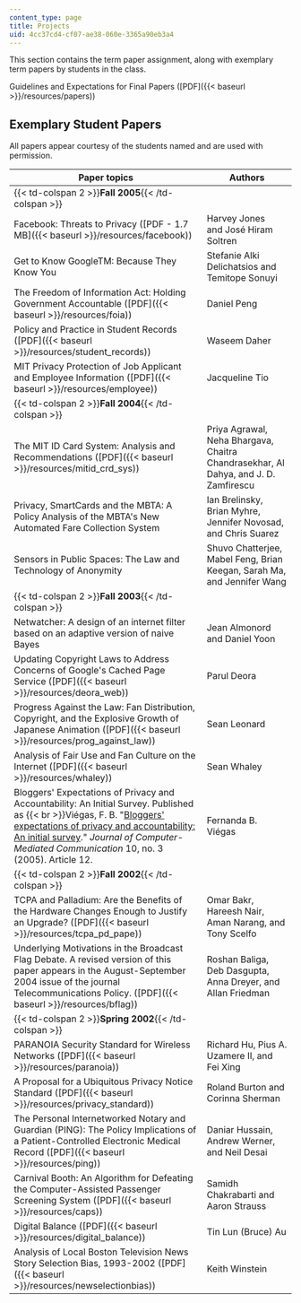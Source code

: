 ```yaml
---
content_type: page
title: Projects
uid: 4cc37cd4-cf07-ae38-060e-3365a90eb3a4
---
```


This section contains the term paper assignment, along with exemplary term papers by students in the class.

Guidelines and Expectations for Final Papers ([PDF]({{< baseurl >}}/resources/papers))

Exemplary Student Papers
------------------------

All papers appear courtesy of the students named and are used with permission.

| Paper topics | Authors |
| --- | --- |
| {{< td-colspan 2 >}}**Fall 2005**{{< /td-colspan >}} ||
| Facebook: Threats to Privacy ([PDF - 1.7 MB]({{< baseurl >}}/resources/facebook)) | Harvey Jones and José Hiram Soltren |
| Get to Know GoogleTM: Because They Know You | Stefanie Alki Delichatsios and Temitope Sonuyi |
| The Freedom of Information Act: Holding Government Accountable ([PDF]({{< baseurl >}}/resources/foia)) | Daniel Peng |
| Policy and Practice in Student Records ([PDF]({{< baseurl >}}/resources/student_records)) | Waseem Daher |
| MIT Privacy Protection of Job Applicant and Employee Information ([PDF]({{< baseurl >}}/resources/employee)) | Jacqueline Tio |
| {{< td-colspan 2 >}}**Fall 2004**{{< /td-colspan >}} ||
| The MIT ID Card System: Analysis and Recommendations ([PDF]({{< baseurl >}}/resources/mitid_crd_sys)) | Priya Agrawal, Neha Bhargava, Chaitra Chandrasekhar, Al Dahya, and J. D. Zamfirescu |
| Privacy, SmartCards and the MBTA: A Policy Analysis of the MBTA's New Automated Fare Collection System | Ian Brelinsky, Brian Myhre, Jennifer Novosad, and Chris Suarez |
| Sensors in Public Spaces: The Law and Technology of Anonymity | Shuvo Chatterjee, Mabel Feng, Brian Keegan, Sarah Ma, and Jennifer Wang |
| {{< td-colspan 2 >}}**Fall 2003**{{< /td-colspan >}} ||
| Netwatcher: A design of an internet filter based on an adaptive version of naive Bayes | Jean Almonord and Daniel Yoon |
| Updating Copyright Laws to Address Concerns of Google's Cached Page Service ([PDF]({{< baseurl >}}/resources/deora_web)) | Parul Deora |
| Progress Against the Law: Fan Distribution, Copyright, and the Explosive Growth of Japanese Animation ([PDF]({{< baseurl >}}/resources/prog_against_law)) | Sean Leonard |
| Analysis of Fair Use and Fan Culture on the Internet ([PDF]({{< baseurl >}}/resources/whaley)) | Sean Whaley |
| Bloggers' Expectations of Privacy and Accountability: An Initial Survey. Published as  {{< br >}}Viégas, F. B. "[Bloggers' expectations of privacy and accountability: An initial survey](http://jcmc.indiana.edu/vol10/issue3/viegas.html)." _Journal of Computer-Mediated Communication_ 10, no. 3 (2005). Article 12. | Fernanda B. Viégas |
| {{< td-colspan 2 >}}**Fall 2002**{{< /td-colspan >}} ||
| TCPA and Palladium: Are the Benefits of the Hardware Changes Enough to Justify an Upgrade? ([PDF]({{< baseurl >}}/resources/tcpa_pd_pape)) | Omar Bakr, Hareesh Nair, Aman Narang, and Tony Scelfo |
| Underlying Motivations in the Broadcast Flag Debate. A revised version of this paper appears in the August-September 2004 issue of the journal Telecommunications Policy. ([PDF]({{< baseurl >}}/resources/bflag)) | Roshan Baliga, Deb Dasgupta, Anna Dreyer, and Allan Friedman |
| {{< td-colspan 2 >}}**Spring 2002**{{< /td-colspan >}} ||
| PARANOIA Security Standard for Wireless Networks ([PDF]({{< baseurl >}}/resources/paranoia)) | Richard Hu, Pius A. Uzamere II, and Fei Xing |
| A Proposal for a Ubiquitous Privacy Notice Standard ([PDF]({{< baseurl >}}/resources/privacy_standard)) | Roland Burton and Corinna Sherman |
| The Personal Internetworked Notary and Guardian (PING): The Policy Implications of a Patient-Controlled Electronic Medical Record ([PDF]({{< baseurl >}}/resources/ping)) | Daniar Hussain, Andrew Werner, and Neil Desai |
| Carnival Booth: An Algorithm for Defeating the Computer-Assisted Passenger Screening System ([PDF]({{< baseurl >}}/resources/caps)) | Samidh Chakrabarti and Aaron Strauss |
| Digital Balance ([PDF]({{< baseurl >}}/resources/digital_balance)) | Tin Lun (Bruce) Au |
| Analysis of Local Boston Television News Story Selection Bias, 1993-2002 ([PDF]({{< baseurl >}}/resources/newselectionbias)) | Keith Winstein